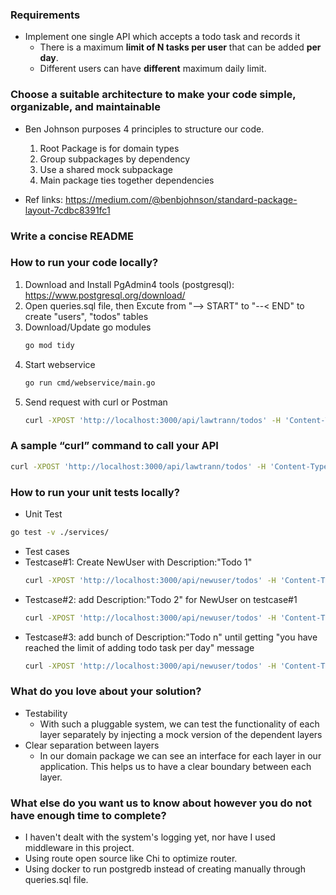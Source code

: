 ### Requirements
- Implement one single API which accepts a todo task and records it
  - There is a maximum **limit of N tasks per user** that can be added **per day**.
  - Different users can have **different** maximum daily limit.

### Choose a suitable architecture to make your code simple, organizable, and maintainable

- Ben Johnson purposes 4 principles to structure our code.
  1. Root Package is for domain types
  2. Group subpackages by dependency
  3. Use a shared mock subpackage
  4. Main package ties together dependencies

- Ref links: https://medium.com/@benbjohnson/standard-package-layout-7cdbc8391fc1

### Write a concise README
### How to run your code locally?

1. Download and Install PgAdmin4 tools (postgresql): https://www.postgresql.org/download/
2. Open queries.sql file, then Excute from "--> START" to "--< END" to create "users", "todos" tables
3. Download/Update go modules
    ```bash
    go mod tidy
    ```
4. Start webservice
    ```bash
    go run cmd/webservice/main.go
    ```
5. Send request with curl or Postman
    ```bash
    curl -XPOST 'http://localhost:3000/api/lawtrann/todos' -H 'Content-Type: application/json' -d '{"description":"todo something"}'
    ```

### A sample “curl” command to call your API
 ```bash
 curl -XPOST 'http://localhost:3000/api/lawtrann/todos' -H 'Content-Type: application/json' -d '{"description":"todo something"}'
 ```

### How to run your unit tests locally?
- Unit Test
 ```bash
 go test -v ./services/
 ```

- Test cases
 - Testcase#1: Create NewUser with Description:"Todo 1"
    ```bash
    curl -XPOST 'http://localhost:3000/api/newuser/todos' -H 'Content-Type: application/json' -d '{"description":"Todo 1"}'
    ```
 - Testcase#2: add Description:"Todo 2" for NewUser on testcase#1
    ```bash
    curl -XPOST 'http://localhost:3000/api/newuser/todos' -H 'Content-Type: application/json' -d '{"description":"Todo 2"}'
    ```
 - Testcase#3: add bunch of Description:"Todo n" until getting "you have reached the limit of adding todo task per day" message
    ```bash
    curl -XPOST 'http://localhost:3000/api/newuser/todos' -H 'Content-Type: application/json' -d '{"description":"todo n"}'
    ```

### What do you love about your solution?
- Testability
  - With such a pluggable system, we can test the functionality of each layer separately by injecting a mock version of the dependent layers
- Clear separation between layers
  - In our domain package we can see an interface for each layer in our application. This helps us to have a clear boundary between each layer.
  
### What else do you want us to know about however you do not have enough time to complete?
- I haven't dealt with the system's logging yet, nor have I used middleware in this project.
- Using route open source like Chi to optimize router.
- Using docker to run postgredb instead of creating manually through queries.sql file.
